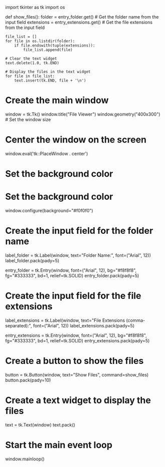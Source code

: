 import tkinter as tk
import os

def show_files():
    folder = entry_folder.get()  # Get the folder name from the input field
    extensions = entry_extensions.get()  # Get the file extensions from the input field

    file_list = []
    for file in os.listdir(folder):
        if file.endswith(tuple(extensions)):
            file_list.append(file)

    # Clear the text widget
    text.delete(1.0, tk.END)

    # Display the files in the text widget
    for file in file_list:
        text.insert(tk.END, file + '\n')

# Create the main window
window = tk.Tk()
window.title("File Viewer")
window.geometry("400x300")  # Set the window size

# Center the window on the screen
window.eval('tk::PlaceWindow . center')

# Set the background color
# Set the background color
window.configure(background="#f0f0f0")

# Create the input field for the folder name
label_folder = tk.Label(window, text="Folder Name:", font=("Arial", 12))
label_folder.pack(pady=5)

entry_folder = tk.Entry(window, font=("Arial", 12), bg="#f8f8f8", fg="#333333", bd=1, relief=tk.SOLID)
entry_folder.pack(pady=5)

# Create the input field for the file extensions
label_extensions = tk.Label(window, text="File Extensions (comma-separated):", font=("Arial", 12))
label_extensions.pack(pady=5)

entry_extensions = tk.Entry(window, font=("Arial", 12), bg="#f8f8f8", fg="#333333", bd=1, relief=tk.SOLID)
entry_extensions.pack(pady=5)
# Create a button to show the files
button = tk.Button(window, text="Show Files", command=show_files)
button.pack(pady=10)

# Create a text widget to display the files
text = tk.Text(window)
text.pack()

# Start the main event loop
window.mainloop()
